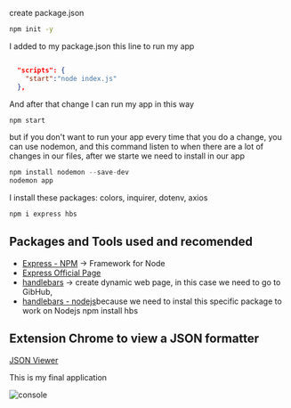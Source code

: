 create package.json 
```sh
npm init -y
```

I added to my package.json this line to run my app
```json

  "scripts": {
    "start":"node index.js"
  },
```
And after that change I can run my app in this way
```javascript
npm start
```

but if you don't want to run your app every time that you do a change, you can use nodemon, and this command listen to when there are a lot of changes in our files, after we starte  we need to install in our app
```javascript
npm install nodemon --save-dev
nodemon app
```

I install these packages: colors, inquirer, dotenv, axios
```javascript
npm i express hbs
```
## Packages and Tools used and recomended
- [Express - NPM](https://www.npmjs.com/package/express) -> Framework for Node
- [Express Official Page](http://expressjs.com/)
- [handlebars](https://www.npmjs.com/package/handlebars) -> create dynamic web page, in this case we need to go to GibHub, 
- [handlebars - nodejs](https://github.com/pillarjs/hbs)because we need to instal this specific package to work on Nodejs npm install hbs

## Extension Chrome to view a JSON formatter
[JSON Viewer](https://chrome.google.com/webstore/detail/json-viewer/gbmdgpbipfallnflgajpaliibnhdgobh/related?hl=es)

This is my final application

![console](./readme-img/weather.png)
